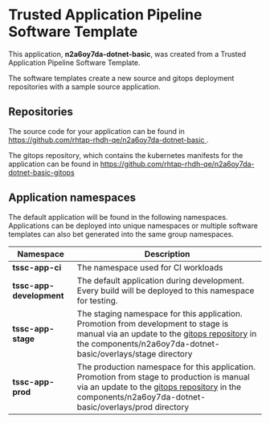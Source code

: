# Trusted Application Pipeline Software Template

This application, **n2a6oy7da-dotnet-basic**, was created from a Trusted Application Pipeline Software Template.

The software templates create a new source and gitops deployment repositories with a sample source application. 

## Repositories

The source code for your application can be found in [https://github.com/rhtap-rhdh-qe/n2a6oy7da-dotnet-basic ](https://github.com/rhtap-rhdh-qe/n2a6oy7da-dotnet-basic ).
 
The gitops repository, which contains the kubernetes manifests for the application can be found in 
[https://github.com/rhtap-rhdh-qe/n2a6oy7da-dotnet-basic-gitops ](https://github.com/rhtap-rhdh-qe/n2a6oy7da-dotnet-basic-gitops ) 

## Application namespaces 

The default application will be found in the following namespaces. Applications can be deployed into unique namespaces or multiple software templates can also bet generated into the same group namespaces.  

|  Namespace   |  Description   |  
| -------- | -------- |
| **tssc-app-ci** | The namespace used for CI workloads |
| **tssc-app-development** | The default application during development. Every build will be deployed to this namespace for testing. |
| **tssc-app-stage** | The staging namespace for this application. Promotion from development to stage is manual via an update to the [gitops repository](https://github.com/rhtap-rhdh-qe/n2a6oy7da-dotnet-basic-gitops ) in the components/n2a6oy7da-dotnet-basic/overlays/stage directory |
| **tssc-app-prod** | The production namespace for this application. Promotion from stage to production is manual via an update to the [gitops repository](https://github.com/rhtap-rhdh-qe/n2a6oy7da-dotnet-basic-gitops ) in the components/n2a6oy7da-dotnet-basic/overlays/prod directory |